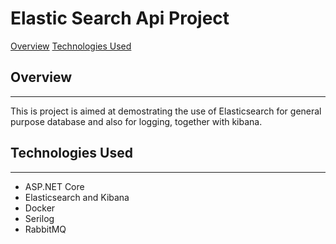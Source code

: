 # Elastic Search Api Project

[Overview](#overview)
[Technologies Used](#technologies-used)

## Overview
***
This is project is aimed at demostrating the use of Elasticsearch for general purpose database and also for logging, together with kibana.

## Technologies Used
***
* ASP.NET Core
* Elasticsearch and Kibana
* Docker
* Serilog
* RabbitMQ